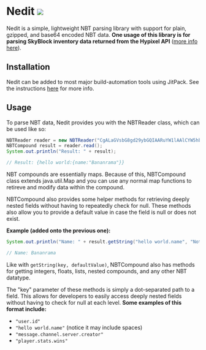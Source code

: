 # Nedit [![](https://jitpack.io/v/TheNullicorn/Nedit.svg)](https://jitpack.io/#TheNullicorn/Nedit)
Nedit is a simple, lightweight NBT parsing library with support for plain, gzipped, and base64 encoded NBT data. __One usage of this library is for parsing SkyBlock inventory data returned from the Hypixel API__ ([more info here](https://github.com/HypixelDev/PublicAPI/tree/master/Documentation#skyblock-items-and-inventories)).

## Installation
Nedit can be added to most major build-automation tools using JitPack. See the instructions [here](https://jitpack.io/#TheNullicorn/Nedit) for more info.

## Usage
To parse NBT data, Nedit provides you with the NBTReader class, which can be used like so:
```java
NBTReader reader = new NBTReader("CgALaGVsbG8gd29ybGQIAARuYW1lAAlCYW5hbnJhbWEA");
NBTCompound result = reader.read();
System.out.println("Result: " + result);

// Result: {hello world:{name:"Bananrama"}}
```

NBT compounds are essentially maps. Because of this, NBTCompound class extends java.util.Map and you can use any normal map functions to retireve and modify data within the compound.

NBTCompound also provides some helper methods for retrieving deeply nested fields without having to repeatedly check for null. These methods also allow you to provide a default value in case the field is null or does not exist.

**Example (added onto the previous one):**
```java
System.out.println("Name: " + result.getString("hello world.name", "Not Found"));

// Name: Bananrama
```
Like with `getString(key, defaultValue)`, NBTCompound also has methods for getting integers, floats, lists, nested compounds, and any other NBT datatype.

The "key" parameter of these methods is simply a dot-separated path to a field. This allows for developers to easily access deeply nested fields without having to check for null at each level. **Some examples of this format include:**
- `"user.id"`
- `"hello world.name"` (notice it may include spaces)
- `"message.channel.server.creator"`
- `"player.stats.wins"`
